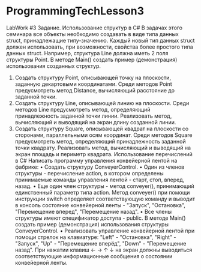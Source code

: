 # ProgrammingTechLesson3
LabWork #3
Задание. Использование структур в C#
В задачах этого семинара все объекты необходимо создавать в виде типа данных struct, принадлежащие типу-значению. Каждый новый тип данных struct должен использовать, при возможности, свойства более простого типа данных struct. Например, структура Line должна иметь 2 поля структуры Point. В методе Main() создать пример (демонстрация) использования созданных структур.
1.	Создать структуру Point, описывающей точку на плоскости, заданную декартовыми координатами. Среди методов Point предусмотреть метод Distance, вычисляющий расстояние до заданной точки.  
2.	Создать структуру Line, описывающей линию на плоскости. Среди методов Line предусмотреть метод, определяющий принадлежность заданной точки линии. Реализовать метод, вычисляющий и выводящий на экран длину созданной линии.
3.	Создать структуру Square, описывающей квадрат на плоскости со сторонами, параллельными осям координат. Среди методов Square предусмотреть метод, определяющий принадлежность заданной точки квадрату. Реализовать метод, вычисляющий и выводящий на экран площадь и периметр квадрата.
Использование перечислений в C#
Написать программу управления конвейерной лентой на фабрике:
•	Создать структуру ConveyerControl. 
•	Один из членов структуры - перечисление action, в котором определены принимаемые команды управления лентой - старт, стоп, вперед, назад. 
•	Еще один член структуры - метод conveyer(), принимающий единственный параметр типа action. Метод conveyer() при помощи инструкции switch определяет соответствующую команду и выводит в консоль состояние конвейерной ленты - "Запуск", "Остановка", "Перемещение вперед", "Перемещение назад". 
•	Все члены структуры имеют спецификатор доступа - public. В методе Main() создать пример (демонстрация) использования структуры  ConveyerControl. 
•	Реализовать управление конвейерной лентой при помощи стрелок на клавиатуре: "Left" - "Остановка", "Right" - "Запуск", "Up" - "Перемещение вперёд", "Down" - "Перемещение назад". При нажатии клавиш ← → ↑ ↓ на экран должны выводиться соответствующие информационные сообщения о состоянии конвейерной ленты.
